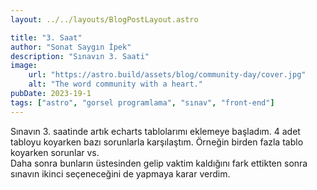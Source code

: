 ```yaml
---
layout: ../../layouts/BlogPostLayout.astro

title: "3. Saat"
author: "Sonat Saygın İpek"
description: "Sınavın 3. Saati"
image: 
    url: "https://astro.build/assets/blog/community-day/cover.jpg"
    alt: "The word community with a heart."
pubDate: 2023-19-1
tags: ["astro", "gorsel programlama", "sınav", "front-end"]
---
```

Sınavın 3. saatinde artık echarts tablolarımı eklemeye başladım. 4 adet tabloyu koyarken bazı sorunlarla karşılaştım. Örneğin birden fazla tablo koyarken sorunlar vs.
<br>
Daha sonra bunların üstesinden gelip vaktim kaldığını fark ettikten sonra sınavın ikinci seçeneceğini de yapmaya karar verdim.